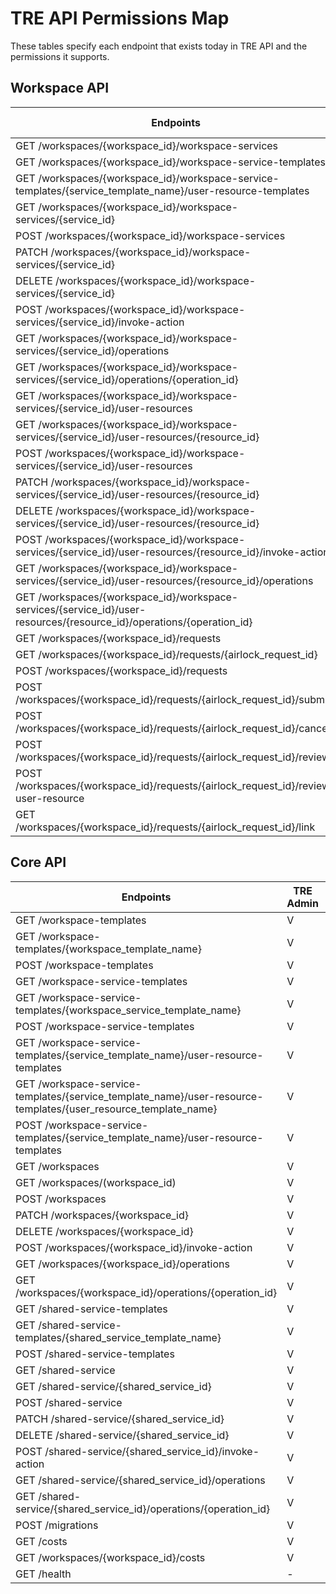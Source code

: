 
# TRE API Permissions Map  
These tables specify each endpoint that exists today in TRE API and the permissions it supports.
## Workspace API  
| Endpoints                                                                                                                 | Researcher | Workspace Owner | Airlock Manager |
| ------------------------------------------------------------------------------------------------------------------------- | ---------- | --------------- | --------------- |
| GET /workspaces/{workspace\_id}/workspace-services                                                                        | V          | V               | V               |
| GET /workspaces/{workspace\_id}/workspace-service-templates                                                               | V          | V               | V               |
| GET /workspaces/{workspace\_id}/workspace-service-templates/{service_template_name}/user-resource-templates               | V          | V               | V               |
| GET /workspaces/{workspace\_id}/workspace-services/{service\_id}                                                          | V          | V               |                 |
| POST /workspaces/{workspace\_id}/workspace-services                                                                       | X          | V               |                 |
| PATCH /workspaces/{workspace\_id}/workspace-services/{service\_id}                                                        | V          | V               |                 |
| DELETE /workspaces/{workspace\_id}/workspace-services/{service\_id}                                                       | X          | V               |                 |
| POST /workspaces/{workspace\_id}/workspace-services/{service\_id}/invoke-action                                           | X          | V               |                 |
| GET /workspaces/{workspace\_id}/workspace-services/{service\_id}/operations                                               | V          | V               | V               |
| GET /workspaces/{workspace\_id}/workspace-services/{service\_id}/operations/{operation\_id}                               | V          | V               | V               |
| GET /workspaces/{workspace\_id}/workspace-services/{service\_id}/user-resources                                           | V          | V               | V               |
| GET /workspaces/{workspace\_id}/workspace-services/{service\_id}/user-resources/{resource\_id}                            | V          | V               | V               |
| POST /workspaces/{workspace\_id}/workspace-services/{service\_id}/user-resources                                          | V          | V               | V               |
| PATCH /workspaces/{workspace\_id}/workspace-services/{service\_id}/user-resources/{resource\_id}                          | V          | V               | V               |
| DELETE /workspaces/{workspace\_id}/workspace-services/{service\_id}/user-resources/{resource\_id}                         | V          | V               | V               |
| POST /workspaces/{workspace\_id}/workspace-services/{service\_id}/user-resources/{resource\_id}/invoke-action             | V          | V               | V               |
| GET /workspaces/{workspace\_id}/workspace-services/{service\_id}/user-resources/{resource\_id}/operations                 | V          | V               | V               |
| GET /workspaces/{workspace\_id}/workspace-services/{service\_id}/user-resources/{resource\_id}/operations/{operation\_id} | V          | V               | V               |
| GET /workspaces/{workspace\_id}/requests                                                                                  | V          | V               | V               |
| GET /workspaces/{workspace\_id}/requests/{airlock\_request\_id}                                                           | V          | V               | X               |
| POST /workspaces/{workspace\_id}/requests                                                                                 | V          | V               | X               |
| POST /workspaces/{workspace\_id}/requests/{airlock\_request\_id}/submit                                                   | V          | V               | X               |
| POST /workspaces/{workspace\_id}/requests/{airlock\_request\_id}/cancel                                                   | V          | V               | X               |
| POST /workspaces/{workspace\_id}/requests/{airlock\_request\_id}/review                                                   | X          | X               | V               |
| POST /workspaces/{workspace\_id}/requests/{airlock\_request\_id}/review-user-resource                                                   | X          | X               | V               |
| GET /workspaces/{workspace\_id}/requests/{airlock\_request\_id}/link                                                      | V          | V               | V               |
## Core API  
| Endpoints                                                                                                           | TRE Admin | TRE User | WS Owner |
| ------------------------------------------------------------------------------------------------------------------- | --------- | -------- | -------- |
| GET /workspace-templates                                                                                            | V         | X        |          |
| GET /workspace-templates/{workspace\_template\_name}                                                                | V         | X        |          |
| POST /workspace-templates                                                                                           | V         | X        |          |
| GET /workspace-service-templates                                                                                    | V         | V        |          |
| GET /workspace-service-templates/{workspace\_service\_template\_name}                                               | V         | V        |          |
| POST /workspace-service-templates                                                                                   | V         | X        |          |
| GET /workspace-service-templates/{service\_template\_name}/user-resource-templates                                  | V         | V        |          |
| GET /workspace-service-templates/{service\_template\_name}/user-resource-templates/{user\_resource\_template\_name} | V         | V        |          |
| POST /workspace-service-templates/{service\_template\_name}/user-resource-templates                                 | V         | X        |          |
| GET /workspaces                                                                                                     | V         | V        |          |
| GET /workspaces/(workspace\_id)                                                                                     | V         | V        |          |
| POST /workspaces                                                                                                    | V         | X        |          |
| PATCH /workspaces/{workspace\_id}                                                                                   | V         | X        | X        |
| DELETE /workspaces/{workspace\_id}                                                                                  | V         | X        |  X       |
| POST /workspaces/{workspace\_id}/invoke-action                                                                      | V         | X        |  X       |
| GET /workspaces/{workspace\_id}/operations                                                                          | V         | X        | V        |
| GET /workspaces/{workspace\_id}/operations/{operation\_id}                                                          | V         | X        | V        |
| GET /shared-service-templates                                                                                       | V         | V        |          |
| GET /shared-service-templates/{shared\_service\_template\_name}                                                     | V         | V        |          |
| POST /shared-service-templates                                                                                      | V         | X        |          |
| GET /shared-service                                                                                                 | V         | V        |          |
| GET /shared-service/{shared\_service\_id}                                                                           | V         | V        |          |
| POST /shared-service                                                                                                | V         | X        |          |
| PATCH /shared-service/{shared\_service\_id}                                                                         | V         | X        |          |
| DELETE /shared-service/{shared\_service\_id}                                                                        | V         | X        |          |
| POST /shared-service/{shared\_service\_id}/invoke-action                                                            | V         | X        |          |
| GET /shared-service/{shared\_service\_id}/operations                                                                | V         | X        |          |
| GET /shared-service/{shared\_service\_id}/operations/{operation\_id}                                                | V         | X        |          |
| POST /migrations                                                                                                    | V         | X        |          |
| GET /costs                                                                                                          | V         | X        | X        |
| GET /workspaces/{workspace\_id}/costs                                                                               | V         | X        | V        |
| GET /health                                                                                                         | \-        | \-       | \-       |
